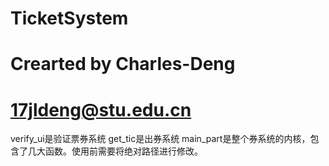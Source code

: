 # TicketSystem
# Crearted by Charles-Deng
# 17jldeng@stu.edu.cn
verify_ui是验证票券系统
get_tic是出券系统
main_part是整个券系统的内核，包含了几大函数。使用前需要将绝对路径进行修改。
